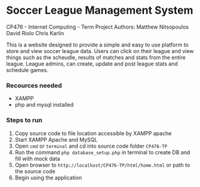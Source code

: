 # Soccer League Management System
CP476 - Internet Computing - Term Project
Authors:
Matthew Nitsopoulos
David Riolo
Chris Karlin

This is a website designed to provide a simple and easy to use platform to store and view soccer league data. Users can click on their league and view things such as the scheudle, results of matches and stats from the entire league. League admins, can create, update and post league stats and schedule games. 

### Recources needed
* XAMPP
* php and mysql installed


### Steps to run
1. Copy source code to file location accessible by XAMPP apache
2. Start XAMPP Apache and MySQL
3. Open `cmd` or `terminal` and cd into source code folder `CP476-TP`
4. Run the command `php database_setup.php` in terminal to create DB and fill with mock data
5. Open browser to `http://localhost/CP476-TP/html/home.html` or path to the source code
6. Begin using the application 
